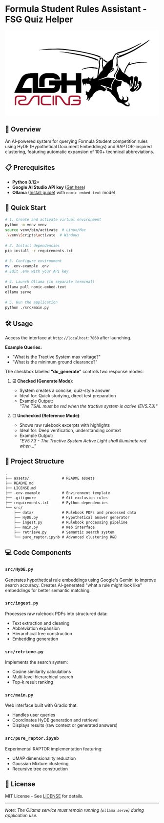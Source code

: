 
# Formula Student Rules Assistant - FSG Quiz Helper

![AGH Racing FSG Team](assets/logo.jpg)

## 📖 Overview
An AI-powered system for querying Formula Student competition rules using HyDE (Hypothetical Document Embeddings) and RAPTOR-inspired clustering, featuring automatic expansion of 100+ technical abbreviations.

## 📋 Prerequisites
- **Python 3.12+**
- **Google AI Studio API key** ([Get here](https://aistudio.google.com/apikey))
- **Ollama** ([Install guide](https://ollama.ai/)) with `nomic-embed-text` model

## 🚀 Quick Start
```bash
# 1. Create and activate virtual environment
python -m venv venv
source venv/bin/activate  # Linux/Mac
.\venv\Scripts\activate  # Windows

# 2. Install dependencies
pip install -r requirements.txt

# 3. Configure environment
mv .env-example .env
# Edit .env with your API key

# 4. Launch Ollama (in separate terminal)
ollama pull nomic-embed-text
ollama serve

# 5. Run the application
python ./src/main.py
```

## 🛠️ Usage
Access the interface at `http://localhost:7860` after launching.

**Example Queries:**
- "What is the Tractive System max voltage?"
- "What is the minimum ground clearance?"

The checkbox labeled **"do_generate"** controls two response modes:

1. **☑ Checked (Generate Mode)**:  
   - System creates a concise, quiz-style answer  
   - Ideal for: Quick studying, direct test preparation  
   - Example Output:  
     *"The TSAL must be red when the tractive system is active (EV5.7.3)"*

2. **☐ Unchecked (Reference Mode)**:  
   - Shows raw rulebook excerpts with highlights  
   - Ideal for: Deep verification, understanding context  
   - Example Output:  
     *"EV5.7.3 - The Tractive System Active Light shall illuminate red when..."*

## 📁 Project Structure
```
.
├── assets/               # README assets
├── README.md           
├── LICENSE.md
├── .env-example          # Environment template
├── .gitignore            # Git exclusion rules
├── requirements.txt      # Python dependencies
└── src/
    ├── data/             # Rulebook PDFs and processed data
    ├── HyDE.py           # Hypothetical answer generator
    ├── ingest.py         # Rulebook processing pipeline
    ├── main.py           # Web interface
    ├── retrieve.py       # Semantic search system
    └── pure_raptor.ipynb # Advanced clustering R&D
```

## 💻 Code Components

### `src/HyDE.py`
Generates hypothetical rule embeddings using Google's Gemini to improve search accuracy. Creates AI-generated "what a rule might look like" embeddings for better semantic matching.

### `src/ingest.py`
Processes raw rulebook PDFs into structured data:
- Text extraction and cleaning
- Abbreviation expansion
- Hierarchical tree construction
- Embedding generation

### `src/retrieve.py`
Implements the search system:
- Cosine similarity calculations
- Multi-level hierarchical search
- Top-k result ranking

### `src/main.py`
Web interface built with Gradio that:
- Handles user queries
- Coordinates HyDE generation and retrieval
- Displays results (raw context or generated answers)

### `src/pure_raptor.ipynb`
Experimental RAPTOR implementation featuring:
- UMAP dimensionality reduction
- Gaussian Mixture clustering
- Recursive tree construction

## 📜 License
MIT License - See [LICENSE](LICENSE.md) for details.

---

*Note: The Ollama service must remain running (`ollama serve`) during application use.*

